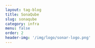 ```yaml
---
layout: tag-blog
title: SonaQube
slug: sonaqube
category: infra
menu: false
order: 2
header-img: '/img/logo/sonar-logo.png'
---
```

